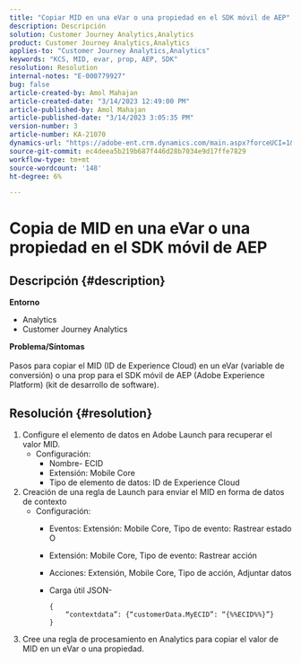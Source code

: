 ```yaml
---
title: "Copiar MID en una eVar o una propiedad en el SDK móvil de AEP"
description: Descripción
solution: Customer Journey Analytics,Analytics
product: Customer Journey Analytics,Analytics
applies-to: "Customer Journey Analytics,Analytics"
keywords: "KCS, MID, evar, prop, AEP, SDK"
resolution: Resolution
internal-notes: "E-000779927"
bug: false
article-created-by: Amol Mahajan
article-created-date: "3/14/2023 12:49:00 PM"
article-published-by: Amol Mahajan
article-published-date: "3/14/2023 3:05:35 PM"
version-number: 3
article-number: KA-21070
dynamics-url: "https://adobe-ent.crm.dynamics.com/main.aspx?forceUCI=1&pagetype=entityrecord&etn=knowledgearticle&id=4ea85291-66c2-ed11-83ff-6045bd0065b6"
source-git-commit: ec4deea5b219b687f446d28b7034e9d17ffe7829
workflow-type: tm+mt
source-wordcount: '148'
ht-degree: 6%

---
```


# Copia de MID en una eVar o una propiedad en el SDK móvil de AEP

## Descripción {#description}

<b>Entorno</b>
- Analytics
- Customer Journey Analytics

<b>Problema/Síntomas</b><br><br>Pasos para copiar el MID (ID de Experience Cloud) en un eVar (variable de conversión) o una prop para el SDK móvil de AEP (Adobe Experience Platform) (kit de desarrollo de software).<br>

## Resolución {#resolution}


1. Configure el elemento de datos en Adobe Launch para recuperar el valor MID.
   - Configuración:
      - Nombre- ECID
      - Extensión: Mobile Core
      - Tipo de elemento de datos: ID de Experience Cloud
2. Creación de una regla de Launch para enviar el MID en forma de datos de contexto
   - Configuración:
      - Eventos: Extensión: Mobile Core, Tipo de evento: Rastrear estado O
      - Extensión: Mobile Core, Tipo de evento: Rastrear acción
      - Acciones: Extensión, Mobile Core, Tipo de acción, Adjuntar datos
      - Carga útil JSON-

         ```
         {
             “contextdata”: {“customerData.MyECID”: “{%%ECID%%}”}
         }
         ```
3. Cree una regla de procesamiento en Analytics para copiar el valor de MID en un eVar o una propiedad.

